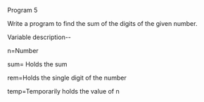Program 5

Write a program to find the sum of the digits of the given number.

Variable description-- 

n=Number 

sum= Holds the sum 

rem=Holds the single digit of the number

temp=Temporarily holds the value of n
